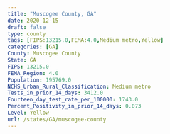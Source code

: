 ```yaml
---
title: "Muscogee County, GA"
date: 2020-12-15
draft: false
type: county
tags: [FIPS:13215.0,FEMA:4.0,Medium metro,Yellow]
categories: [GA]
County: Muscogee County
State: GA
FIPS: 13215.0
FEMA_Region: 4.0
Population: 195769.0
NCHS_Urban_Rural_Classification: Medium metro
Tests_in_prior_14_days: 3412.0
Fourteen_day_test_rate_per_100000: 1743.0
Percent_Positivity_in_prior_14_days: 0.073
Level: Yellow
url: /states/GA/muscogee-county
---
```



